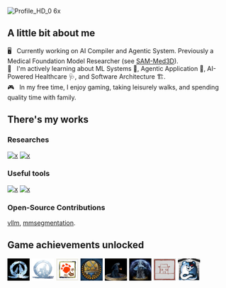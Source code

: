 ![Profile_HD_0 6x](https://github.com/user-attachments/assets/31d60b72-7a7b-4838-92f9-425744b171a4)

## A little bit about me

🖥️ &nbsp; Currently working on AI Compiler and Agentic System. Previously a Medical Foundation Model Researcher (see [SAM-Med3D](https://github.com/uni-medical/SAM-Med3D.git)).\
🧠 &nbsp; I'm actively learning about ML Systems 🔧, Agentic Application 🤖, AI-Powered Healthcare 🩺, and Software Architecture 🏗️.\
🎮 &nbsp; In my free time, I enjoy gaming, taking leisurely walks, and spending quality time with family.

## There's my works
### Researches

[![x](https://img.shields.io/badge/Prompable_Seg-SAM--Med3D-93C5FD?style=for-the-badge)](https://github.com/uni-medical/SAM-Med3D)
[![x](https://img.shields.io/badge/Scalable_Seg-STU--Net-6EE7B7?style=for-the-badge)](https://github.com/uni-medical/STU-Net)

### Useful tools

[![x](https://img.shields.io/badge/Safe_LLM_Agent-PPilot-C4B5FD?style=for-the-badge)](https://github.com/riven2333/PrivacyPilot)
[![x](https://img.shields.io/badge/Medical_AI_Toolkit-MedIM-FDBA74?style=for-the-badge)](https://github.com/uni-medical/pytorch-medical-image-models)

### Open-Source Contributions

[vllm](https://github.com/vllm-project/vllm), [mmsegmentation](https://github.com/open-mmlab/mmsegmentation).

## Game achievements unlocked

<div style="display: flex; justify-content: flex-start; gap: 5px;">
  <img src="assets/BearAndWolf.jpg"      width="50" alt="Game Achievement">
  <img src="assets/FatherAndSon.jpg"     width="50" alt="Game Achievement">
  <img src="assets/MHR.png"              width="50" alt="Game Achievement">
  <img src="assets/MHW.png"              width="50" alt="Game Achievement">
  <img src="assets/DarkSouls.png"        width="50" alt="Game Achievement">
  <img src="assets/ElderRing_HD.png"     width="50" alt="Game Achievement">
  <img src="assets/BlackMyth.jpg"        width="50" alt="Game Achievement">
  <img src="assets/DanganronpaV3.png"    width="50" alt="Game Achievement">
</div>
